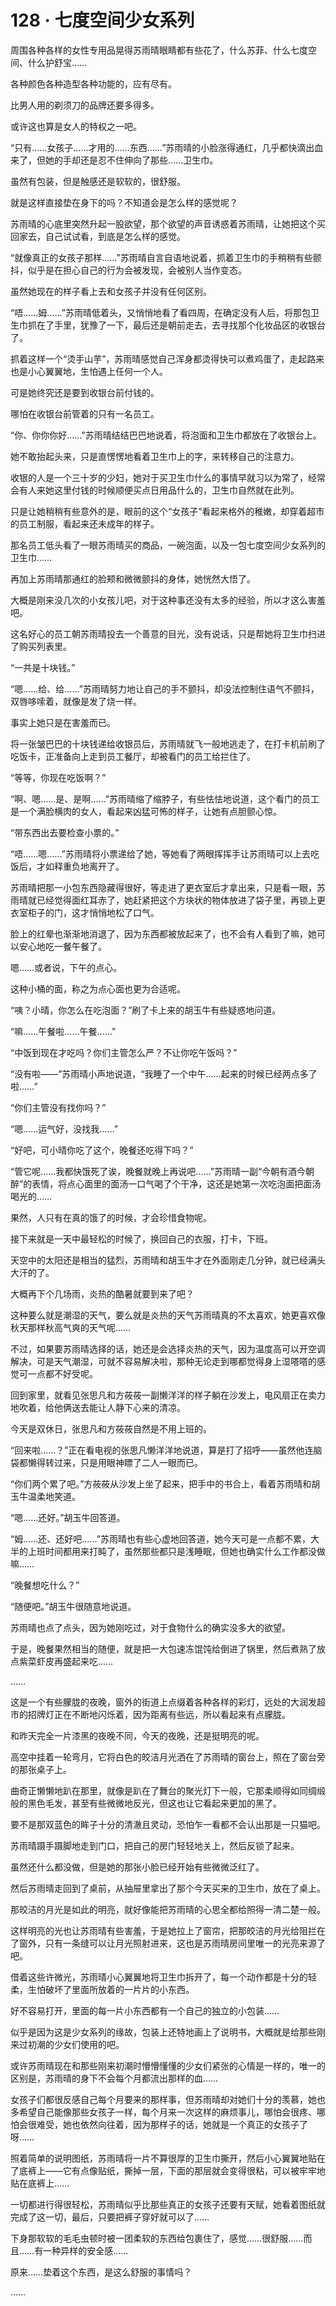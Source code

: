 # 128 · 七度空间少女系列

周围各种各样的女性专用品晃得苏雨晴眼睛都有些花了，什么苏菲、什么七度空间、什么护舒宝……

各种颜色各种造型各种功能的，应有尽有。

比男人用的剃须刀的品牌还要多得多。

或许这也算是女人的特权之一吧。

“只有……女孩子……才用的……东西……”苏雨晴的小脸涨得通红，几乎都快滴出血来了，但她的手却还是忍不住伸向了那些……卫生巾。

虽然有包装，但是触感还是软软的，很舒服。

就是这样直接垫在身下的吗？不知道会是怎么样的感觉呢？

苏雨晴的心底里突然升起一股欲望，那个欲望的声音诱惑着苏雨晴，让她把这个买回家去，自己试试看，到底是怎么样的感觉。

“就像真正的女孩子那样……”苏雨晴自言自语地说着，抓着卫生巾的手稍稍有些颤抖，似乎是在担心自己的行为会被发现，会被别人当作变态。

虽然她现在的样子看上去和女孩子并没有任何区别。

“唔……姆……”苏雨晴低着头，又悄悄地看了看四周，在确定没有人后，将那包卫生巾抓在了手里，犹豫了一下，最后还是朝前走去，去寻找那个化妆品区的收银台了。

抓着这样一个“烫手山芋”，苏雨晴感觉自己浑身都烫得快可以煮鸡蛋了，走起路来也是小心翼翼地，生怕遇上任何一个人。

可是她终究还是要到收银台前付钱的。

哪怕在收银台前管着的只有一名员工。

“你、你你你好……”苏雨晴结结巴巴地说着，将泡面和卫生巾都放在了收银台上。

她不敢抬起头来，只是直愣愣地看着卫生巾上的字，来转移自己的注意力。

收银的人是一个三十岁的少妇，她对于买卫生巾什么的事情早就习以为常了，经常会有人来她这里付钱的时候顺便买点日用品什么的，卫生巾自然就在此列。

只是让她稍稍有些意外的是，眼前的这个“女孩子”看起来格外的稚嫩，却穿着超市的员工制服，看起来还未成年的样子。

那名员工低头看了一眼苏雨晴买的商品，一碗泡面，以及一包七度空间少女系列的卫生巾……

再加上苏雨晴那通红的脸颊和微微颤抖的身体，她恍然大悟了。

大概是刚来没几次的小女孩儿吧，对于这种事还没有太多的经验，所以才这么害羞吧。

这名好心的员工朝苏雨晴投去一个善意的目光，没有说话，只是帮她将卫生巾扫进了购买列表里。

“一共是十块钱。”

“嗯……给、给……”苏雨晴努力地让自己的手不颤抖，却没法控制住语气不颤抖，双唇哆嗦着，就像是发了烧一样。

事实上她只是在害羞而已。

将一张皱巴巴的十块钱递给收银员后，苏雨晴就飞一般地逃走了，在打卡机前刷了吃饭卡，正准备向上走到员工餐厅，却被看门的员工给拦住了。

“等等，你现在吃饭啊？”

“啊、嗯……是、是啊……”苏雨晴缩了缩脖子，有些怯怯地说道，这个看门的员工是一个满脸横肉的女人，看起来凶猛可怖的样子，让她有点胆颤心惊。

“带东西出去要检查小票的。”

“唔……嗯……”苏雨晴将小票递给了她，等她看了两眼挥挥手让苏雨晴可以上去吃饭后，才如释重负地离开了。

苏雨晴把那一小包东西隐藏得很好，等走进了更衣室后才拿出来，只是看一眼，苏雨晴就已经觉得面红耳赤了，她赶紧把这个方块状的物体放进了袋子里，再锁上更衣室柜子的门，这才悄悄地松了口气。

脸上的红晕也渐渐地消退了，因为东西都被放起来了，也不会有人看到了嘛，她可以安心地吃一餐午餐了。

嗯……或者说，下午的点心。

这种小桶的面，称之为点心面也更为合适呢。

“咦？小晴，你怎么在吃泡面？”刷了卡上来的胡玉牛有些疑惑地问道。

“嘛……午餐啦……午餐……”

“中饭到现在才吃吗？你们主管怎么严？不让你吃午饭吗？”

“没有啦——”苏雨晴小声地说道，“我睡了一个中午……起来的时候已经两点多了啦……”

“你们主管没有找你吗？”

“嗯……运气好，没找我……”

“好吧，可小晴你吃了这个，晚餐还吃得下吗？”

“管它呢……我都快饿死了诶，晚餐就晚上再说吧……”苏雨晴一副“今朝有酒今朝醉”的表情，将点心面里的面汤一口气喝了个干净，这还是她第一次吃泡面把面汤喝光的……

果然，人只有在真的饿了的时候，才会珍惜食物呢。

接下来就是一天中最轻松的时候了，换回自己的衣服，打卡，下班。

天空中的太阳还是相当的猛烈，苏雨晴和胡玉牛才在外面刚走几分钟，就已经满头大汗的了。

大概再下个几场雨，炎热的酷暑就要到来了吧？

这种要么就是潮湿的天气，要么就是炎热的天气苏雨晴真的不太喜欢，她更喜欢像秋天那样秋高气爽的天气呢……

不过，如果要苏雨晴选择的话，她还是会选择炎热的天气，因为温度高可以开空调解决，可是天气潮湿，可就不容易解决啦，那种无论走到哪都觉得身上湿嗒嗒的感觉可一点都不好受呢。

回到家里，就看见张思凡和方莜莜一副懒洋洋的样子躺在沙发上，电风扇正在卖力地吹着，给他俩送去能让人静下心来的清凉。

今天是双休日，张思凡和方莜莜自然是不用上班的。

“回来啦……？”正在看电视的张思凡懒洋洋地说道，算是打了招呼——虽然他连脑袋都懒得转过来，只是用眼神瞟了二人一眼而已。

“你们两个累了吧。”方莜莜从沙发上坐了起来，把手中的书合上，看着苏雨晴和胡玉牛温柔地笑道。

“嗯……还好。”胡玉牛回答道。

“姆……还、还好吧……”苏雨晴也有些心虚地回答道，她今天可是一点都不累，大半的上班时间都用来打盹了，虽然那些都只是浅睡眠，但她也确实什么工作都没做嘛……

“晚餐想吃什么？”

“随便吧。”胡玉牛很随意地说道。

苏雨晴也点了点头，因为她刚吃过，对于食物什么的确实没多大的欲望。

于是，晚餐果然相当的随便，就是把一大包速冻馄饨给倒进了锅里，然后煮熟了放点紫菜虾皮再盛起来吃……

……

这是一个有些朦胧的夜晚，窗外的街道上点缀着各种各样的彩灯，远处的大润发超市的招牌灯正在不断地闪烁着，因为距离有些远，所以看起来有点朦胧。

和昨天完全一片漆黑的夜晚不同，今天的夜晚，还是挺明亮的呢。

高空中挂着一轮弯月，它将白色的皎洁月光洒在了苏雨晴的窗台上，照在了窗台旁的那张桌子上。

曲奇正懒懒地趴在那里，就像是趴在了舞台的聚光灯下一般，它那柔顺得如同绸缎般的黑色毛发，甚至有些微微地反光，但这也让它看起来更加的黑了。

要不是那双蓝色的眸子十分的清澈且灵动，恐怕乍一看都不会认出那是一只猫吧。

苏雨晴蹑手蹑脚地走到门口，把自己的房门轻轻地关上，然后反锁了起来。

虽然还什么都没做，但是她的那张小脸已经开始有些微微泛红了。

然后苏雨晴走回到了桌前，从抽屉里拿出了那个今天买来的卫生巾，放在了桌上。

那皎洁的月光是如此的明亮，就好像能把苏雨晴的心思全都给照得一清二楚一般。

这样明亮的光也让苏雨晴有些害羞，于是她拉上了窗帘，把那皎洁的月光给阻拦在了窗外，只有一条缝可以让月光照射进来，这也是苏雨晴房间里唯一的光亮来源了吧。

借着这些许微光，苏雨晴小心翼翼地将卫生巾拆开了，每一个动作都是十分的轻柔，生怕破坏了里面所放着的一片片的小东西。

好不容易打开，里面的每一片小东西都有一个自己的独立的小包装……

似乎是因为这是少女系列的缘故，包装上还特地画上了说明书，大概就是给那些刚来过初潮的少女们使用的吧。

或许苏雨晴现在和那些刚来初潮时懵懵懂懂的少女们紧张的心情是一样的，唯一的区别是，苏雨晴的身下不会每个月都流出那样的血……

女孩子们都很反感自己每个月要来的那样事，但苏雨晴却对她们十分的羡慕，她也多希望自己能像那些女孩子一样，每个月来一次这样的麻烦事儿，哪怕会很疼、哪怕会很难受，她也依然向往着，因为那样子的话，她就是一个真正的女孩子了呀……

照着简单的说明图纸，苏雨晴将一片不算很厚的卫生巾撕开，然后小心翼翼地贴在了底裤上——它有点像贴纸，撕掉一层，下面的那层就会变得很粘，可以被牢牢地贴在底裤上……

一切都进行得很轻松，苏雨晴似乎比那些真正的女孩子还要有天赋，她看着图纸就完成了这一切，最后，只要把裤子穿好就可以了……

下身那软软的毛毛虫顿时被一团柔软的东西给包裹住了，感觉……很舒服……而且……有一种异样的安全感……

原来……垫着这个东西，是这么舒服的事情吗？

……
